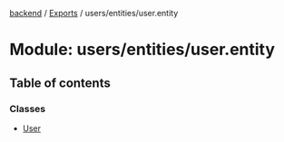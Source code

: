 [backend](../README.md) / [Exports](../modules.md) / users/entities/user.entity

# Module: users/entities/user.entity

## Table of contents

### Classes

- [User](../classes/users_entities_user_entity.User.md)

